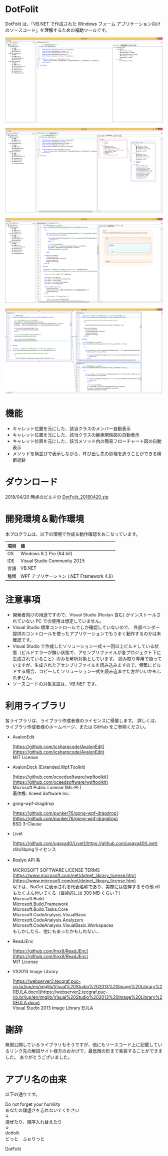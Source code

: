 # DotFolit
DotFolit は、「VB.NET で作成された Windows フォーム アプリケーション向けのソースコード」を理解するための補助ツールです。

![DotFolit 使用例](https://raw.githubusercontent.com/sutefu7/DotFolit/master/Docs/Images/01_ClassMemberTree.png "クラスメンバーツリーペイン")

![DotFolit 使用例](https://raw.githubusercontent.com/sutefu7/DotFolit/master/Docs/Images/02_InheritsTree.png "継承関係図ペイン")

![DotFolit 使用例](https://raw.githubusercontent.com/sutefu7/DotFolit/master/Docs/Images/03_MethodFlowchart.png "メソッド内のフローチャート図ペイン")

![DotFolit 使用例](https://raw.githubusercontent.com/sutefu7/DotFolit/master/Docs/Images/04_MethodCallCanvas.png "メソッドの追跡画面")

# 機能

- キャレット位置を元にした、該当クラスのメンバー自動表示
- キャレット位置を元にした、該当クラスの継承関係図の自動表示
- キャレット位置を元にした、該当メソッド内の簡易フローチャート図の自動表示
- メソッドを横並びで表示しながら、呼び出し先の処理を追うことができる横断追跡

# ダウンロード

2018/04/20 時点のビルド分
[DotFolit_20180420.zip](https://github.com/sutefu7/DotFolit/files/1932428/DotFolit_20180420.zip "DotFolit_20180420.zip")


# 開発環境＆動作環境

本プログラムは、以下の環境で作成＆動作確認をおこなっています。

| 項目 | 値                                                               |
| ----- |:---------------------------------------------------- |
| OS   | Windows 8.1 Pro (64 bit)                              |
| IDE  | Visual Studio Community 2015                     |
| 言語 | VB.NET                                                       |
| 種類 | WPF アプリケーション (.NET Framework 4.6) |

# 注意事項

- 開発者向けの用途ですので、Visual Studio (Roslyn 含む) がインストールされていない PC での使用は想定していません。
- Visual Studio 標準コントロールでしか確認していないので、
外部ベンダー提供のコントロールを使ったアプリケーションでもうまく動作するのかは未確認です。
- Visual Studio で作成したソリューション一式＋一回以上ビルドしている状態（ビルドエラーが無い状態で、アセンブリファイルが各プロジェクト下に生成されていること）のみを解析対象としています。
読み取り専用で扱っていますが、生成されたアセンブリファイルを読み込みますので、頻繁にビルドする場合、コピーしたソリューション一式を読み込ませた方がいいかもしれません。
- ソースコードの対象言語は、VB.NET です。

# 利用ライブラリ

各ライブラリは、ライブラリ作成者様のライセンスに帰属します。
詳しくは、ライブラリ作成者様のホームページ、または GitHub をご参照ください。

- AvalonEdit

   [https://github.com/icsharpcode/AvalonEdit](https://github.com/icsharpcode/AvalonEdit)  
   MIT License  

- AvalonDock (Extended.Wpf.Toolkit)

   [https://github.com/xceedsoftware/wpftoolkit](https://github.com/xceedsoftware/wpftoolkit)  
   Microsoft Public License (Ms-PL)  
   著作権: Xceed Software Inc.  

- gong-wpf-dragdrop

   [https://github.com/punker76/gong-wpf-dragdrop](https://github.com/punker76/gong-wpf-dragdrop)  
   BSD 3-Clause  

- Livet

   [https://github.com/ugaya40/Livet](https://github.com/ugaya40/Livet)  
   zlib/libpngライセンス  

- Roslyn API 系

   MICROSOFT SOFTWARE LICENSE TERMS  
   [https://www.microsoft.com/net/dotnet_library_license.htm](https://www.microsoft.com/net/dotnet_library_license.htm)  
   以下は、NuGet に表示される代表名称であり、実際には依存するその他 dll もたくさん付いてくる（最終的には 300 MB くらい？）  
   Microsoft.Build  
   Microsoft.Build.Framework  
   Microsoft.Build.Tasks.Core  
   Microsoft.CodeAnalysis.VisualBasic  
   Microsoft.CodeAnalysis.Analyzers  
   Microsoft.CodeAnalysis.VisualBasic.Workspaces  
   もしかしたら、他にもあったかもしれない...  

- ReadJEnc

   [https://github.com/hnx8/ReadJEnc](https://github.com/hnx8/ReadJEnc)  
   MIT License  

- VS2013 Image Library

   [https://webserver2.tecgraf.puc-rio.br/iup/en/imglib/Visual%20Studio%202013%20Image%20Library%20EULA.docx](https://webserver2.tecgraf.puc-rio.br/iup/en/imglib/Visual%20Studio%202013%20Image%20Library%20EULA.docx)  
   Visual Studio 2013 Image Library EULA  

# 謝辞

無償公開しているライブラリもそうですが、他にもソースコード上に記載しているリンク先の解説サイト様方のおかげで、最低限の形まで実装することができました。
ありがとうございました。

# アプリ名の由来

以下の通りです。  
  
   Do not forget your humility  
   あなたの謙虚さを忘れないでください  
   ↓  
   混ぜたり、順序入れ替えたり  
   ↓  
   dotfolit  
   どっと　ふぉりっと  
     
   DotFolit  

